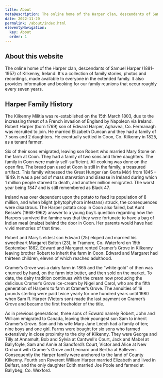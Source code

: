 ```yaml
---
title: About
metaDescription: The online home of the Harper clan, descendants of Samuel Harper (1881-1957) of Kilkenny, Ireland. It brings together family stories, photos and recordings, making them available to everyone in the family. It also helps connect the family by providing information and booking for our family reunions.
date: 2022-11-20
permalink: /about/index.html
eleventyNavigation:
  key: About
  order: 1
---
```


## About this website

The online home of the Harper clan, descendants of Samuel Harper (1881-1957) of Kilkenny, Ireland. It's a collection of family stories, photos and recordings, made available to everyone in the extended family. It also provides information and booking for our family reunions that occur roughly every seven years.

## Harper Family History

The Kilkenny Militia was re-established on the 15th March 1803, due to the increasing threat of a French invasion of England by Napoleon via Ireland. Robert Harper (born 1769) son of Edward Harper, Aghavea, Co. Fermanagh was recruited to join. He married Elizabeth Duncan and they had a family of 7 sons and 2 daughters. He eventually settled in Coon, Co. Kilkenny in 1825, as a tenant farmer.

Six of their sons emigrated, leaving son Robert who married Mary Stone on the farm at Coon. They had a family of two sons and three daughters. The family in Coon were mainly self-sufficient. All cooking was done on the open fire. The bread pan used at Coon is still in the family, a treasured artifact. This family witnessed the Great Hunger (an Gorta Mór) from 1845 – 1849. It was a period of mass starvation and disease in Ireland during which 1 million people starved to death, and another million emigrated. The worst year being 1847 and is still remembered as Black 47.

Ireland was over dependent upon the potato to feed its population of 8 million, and when blight (phytophyhora infestans) struck, the consequences were disastrous. The Harper potato crop in Coon also failed, but Aunt Bessie’s (1868-1962) answer to a young boy’s question regarding how the Harpers survived the famine was that they were fortunate to have a bag of Indian meal (maize) behind the door in Coon. Her parents would have had vivid memories of that time.

Robert and Mary’s eldest son Edward (25) eloped and married his sweetheart Margaret Bolton (23), in Tramore, Co. Waterford on 15th September 1862. Edward and Margaret rented Cramer’s Grove in Kilkenny leaving brother Robert to inherit the farm in Coon. Edward and Margaret had thirteen children, eleven of which reached adulthood.

Cramer’s Grove was a dairy farm in 1865 and the “white gold” of then was churned by hand, on the farm into butter, and then sold on the market. To date, the dairy tradition continues with the cream now producing the delicious Cramer’s Grove ice-cream by Nigel and Carol, who are the fifth generation of Harpers to farm at Cramer’s Grove. The annuities of 19 pounds sterling were paid twice yearly for one hundred years until 1980 when Sam R. Harper (Victors son) made the last payment on Cramer’s Grove and became the first freeholder of the title.

As in previous generations, three sons of Edward namely Robert, John and William emigrated to Canada, leaving their youngest son Sam to inherit Cramer’s Grove. Sam and his wife Mary Jane Leech had a family of ten; nine boys and one girl. Farms were bought for six sons who farmed extensively in close proximity to the city of Kilkenny. They were George and Tilly at Annamult, Bob and Sylvia at Cantwell’s Court, Jack and Mabel at Ballyfoyle, Sam and Annie at Sandford’s Court, Victor and Alice at New Orchard with Cramer’s Grove and Leonard and Bertha at Balleven. Consequently the Harper family were anchored to the land of County Kilkenny. Fourth son Reverent William Harper married Elizabeth and lived in Belfast, and the only daughter Edith married Joe Poole and farmed at Ballybeg, Co. Wexford.
